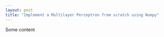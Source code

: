 ```yaml
---
layout: post
title: "Implement a Multilayer Perceptron from scratch using Numpy"
---
```


Some content
